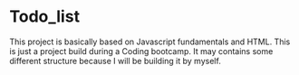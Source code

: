 # Todo_list
This project is basically based on Javascript fundamentals and HTML. This is just a project build during  a Coding bootcamp. It may contains some different structure because I will be building it by myself.
